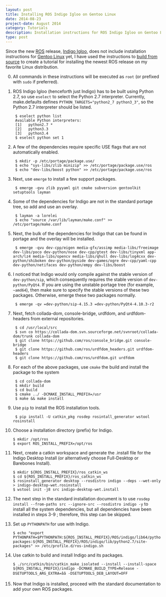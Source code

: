 ```yaml
---
layout: post
title: Installing ROS Indigo Igloo on Gentoo Linux
date: 2014-08-23
project-date: August 2014
category: Tutorials
description: Installation instructions for ROS Indigo Igloo on Gentoo Linux.
type: post
---
```


Since the new [ROS](http://ros.org) release, [Indigo Igloo](http://wiki.ros.org/indigo), does not include installation instructions for [Gentoo Linux](http://www.gentoo.org) yet, I have used the instructions to [build from source](http://wiki.ros.org/indigo/Installation/Source) to create a tutorial for installing the newest ROS release on my favorite Linux distribution.


0. All commands in these instructions will be executed as `root` (or prefixed with `sudo` if preferred).

1. ROS Indigo Igloo (henceforth just Indigo) has to be built using Python 2.7, so use `eselect` to select the Python 2.7 interpreter. Currently, make.defaults defines `PYTHON_TARGETS="python2_7 python3_3"`, so the Python 2.7 interpreter should be listed.

        $ eselect python list
        Available Python interpreters:
        [1]   python2.7 *
        [2]   python3.3
        [3]   python3.4
        $ eselect python set 1

2. A few of the dependencies require specific USE flags that are not automatically enabled.

        $ mkdir -p /etc/portage/package.use/
        $ echo "sys-libs/zlib minizip" >> /etc/portage/package.use/ros
        $ echo "dev-libs/boost python" >> /etc/portage/package.use/ros

3. Next, use `emerge` to install a few support packages.

        $ emerge -qvu zlib pyyaml git cmake subversion gentoolkit setuptools layman

4. Some of the dependencies for Indigo are not in the standard portage tree, so add and use an overlay.

        $ layman -a lorelei
        $ echo "source /var/lib/layman/make.conf" >> /etc/portage/make.conf

5. Next, the bulk of the dependencies for Indigo that can be found in portage and the overlay will be installed.

        $ emerge -qvu dev-cpp/eigen media-gfx/assimp media-libs/freeimage dev-libs/poco dev-python/nose dev-cpp/gtest dev-libs/tinyxml app-arch/lz4 media-libs/opencv media-libs/qhull dev-libs/log4cxx dev-python/shiboken dev-python/pyside dev-games/ogre dev-cpp/yaml-cpp dev-python/netifaces dev-python/empy dev-libs/boost

6. I noticed that Indigo would only compile against the stable version of `dev-python/sip`, which consequently requires the stable version of `dev-python/PyQt4`. If you are using the unstable portage tree (for example, `~amd64`), then make sure to specify the stable versions of these two packages. Otherwise, emerge these two packages normally.

        $ emerge -qv =dev-python/sip-4.15.3 =dev-python/PyQt4-4.10.3-r2

7. Next, fetch collada-dom, console-bridge, urdfdom, and urdfdom-headers from external repositories.

        $ cd /usr/local/src
        $ svn co https://collada-dom.svn.sourceforge.net/svnroot/collada-dom/trunk collada-dom
        $ git clone https://github.com/ros/console_bridge.git console-bridge
        $ git clone https://github.com/ros/urdfdom_headers.git urdfdom-headers
        $ git clone https://github.com/ros/urdfdom.git urdfdom

8. For each of the above packages, use `cmake` the build and install the package to the system

        $ cd collada-dom
        $ mkdir build
        $ cd build
        $ cmake ../ -DCMAKE_INSTALL_PREFIX=/usr
        $ make && make install

9. Use `pip` to install the ROS installation tools.

        $ pip install -U catkin_pkg rosdep rosintall_generator wstool rosinstall

10. Choose a installation directory (prefix) for Indigo.

        $ mkdir /opt/ros
        $ export ROS_INSTALL_PREFIX=/opt/ros

11. Next, create a catkin workspace and generate the .install file for the Indigo Desktop Install (or alternatively choose Full-Desktop or Barebones Install).

        $ mkdir ${ROS_INSTALL_PREFIX}/ros_catkin_ws
        $ cd ${ROS_INSTALL_PREFIX}/ros_catkin_ws
        $ rosinstall_generator desktop --rosdistro indigo --deps --wet-only > indigo-desktop-wet.rosinstall
        $ wstool init -j8 src indigo-desktop-wet.install

12. The next step in the standard installation document is to use `rosdep install --from-paths src --ignore-src --rosdistro indigo -y` to install all the system dependencies, but all dependencies have been installed in steps 3-9  ; therefore, this step can be skipped.

13. Set up `PYTHONPATH` for use with Indigo.

        $ echo "export PYTHONPATH=$PYTHONPATH:${ROS_INSTALL_PREFIX}/ROS/indigo/lib64/python2.7/site-packages:${ROS_INSTALL_PREFIX}/ROS/indigo/lib/python2.7/site-packages" >> /etc/profile.d/ros-indigo.sh

14. Use catkin to build and install Indigo and its packages.

        $ ./src/catkin/bin/catkin_make_isolated --install --install-space ${ROS_INSTALL_PREFIX}/indigo -DCMAKE_BUILD_TYPE=Release -DSETUPTOOLS_ARG_EXTRA=ââ -DSETUPTOOLS_DEB_LAYOUT=OFF

15. Now that Indigo is installed, proceed with the standard documentation to add your own ROS packages.
